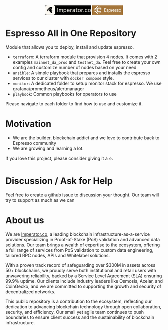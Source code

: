 <div align="center" text-align="center" width="100%">
    <img src="./logo/imperator.png"  alt="" height=30/>
    <img src="./logo/espresso.png" alt="" height=30 />
</div>

# Espresso All in One Repository
Module that allows you to deploy, install and update espresso.

- `terraform`: A terraform module that provision 4 nodes. It comes with 2 examples `mainnet_da_prod` and `testnet_da`. Feel free to create your own config and customize number of nodes based on your need
- `ansible`: A simple playbook that prepares and installs the espresso services to our cluster with `docker compose` style.
- `monitor`: A dedicated folder to setup monitor stack for espresso. We use grafana/prometheus/alertmanager
- `playbook`: Common playbooks for operators to use 

Please navigate to each folder to find how to use and customize it.

# Motivation
- We are the builder, blockchain addict and we love to contribute back to Espresso community
- We are growing and learning a lot.

If you love this project, please consider giving it a ⭐.

# Discussion / Ask for Help
Feel free to create a github issue to discussion your thought. Our team will try to support as much as we can


# About us

We are [Imperator.co](https://imperator.co), a leading blockchain infrastructure-as-a-service provider specializing in Proof-of-Stake (PoS) validation and advanced data solutions. Our team brings a wealth of expertise to the ecosystem, offering a full range of services from PoS validation to custom data engineering, tailored RPC nodes, APIs and Whitelabel solutions.

With a proven track record of safeguarding over $300M in assets across 50+ blockchains, we proudly serve both institutional and retail users with unwavering reliability, backed by a Service Level Agreement (SLA) ensuring 99.9% uptime. Our clients include industry leaders like Osmosis, Axelar, and CoinGecko, and we are committed to supporting the growth and security of decentralized networks.

This public repository is a contribution to the ecosystem, reflecting our dedication to advancing blockchain technology through open collaboration, security, and efficiency. Our small yet agile team continues to push boundaries to ensure client success and the sustainability of blockchain infrastructure.



